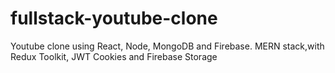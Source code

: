 # fullstack-youtube-clone
Youtube clone using React, Node, MongoDB and Firebase. MERN stack,with Redux Toolkit, JWT Cookies and Firebase Storage
